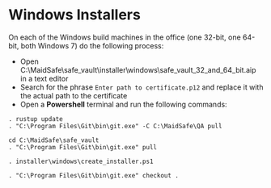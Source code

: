 # Windows Installers

On each of the Windows build machines in the office (one 32-bit, one 64-bit, both Windows 7) do the following process:

- Open C:\MaidSafe\safe_vault\installer\windows\safe_vault_32_and_64_bit.aip in a text editor
- Search for the phrase `Enter path to certificate.p12` and replace it with the actual path to the certificate
- Open a **Powershell** terminal and run the following commands:

```batch
. rustup update
. "C:\Program Files\Git\bin\git.exe" -C C:\MaidSafe\QA pull

cd C:\MaidSafe\safe_vault
. "C:\Program Files\Git\bin\git.exe" pull

. installer\windows\create_installer.ps1

. "C:\Program Files\Git\bin\git.exe" checkout .
```
